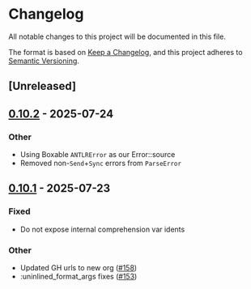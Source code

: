 # Changelog

All notable changes to this project will be documented in this file.

The format is based on [Keep a Changelog](https://keepachangelog.com/en/1.0.0/),
and this project adheres to [Semantic Versioning](https://semver.org/spec/v2.0.0.html).

## [Unreleased]

## [0.10.2](https://github.com/cel-rust/cel-rust/compare/cel-parser-v0.10.1...cel-parser-v0.10.2) - 2025-07-24

### Other

- Using Boxable `ANTLRError` as our Error::source
- Removed non-`Send`+`Sync` errors from `ParseError`

## [0.10.1](https://github.com/cel-rust/cel-rust/compare/cel-parser-v0.10.0...cel-parser-v0.10.1) - 2025-07-23

### Fixed

- Do not expose internal comprehension var idents

### Other

- Updated GH urls to new org ([#158](https://github.com/cel-rust/cel-rust/pull/158))
- :uninlined_format_args fixes ([#153](https://github.com/cel-rust/cel-rust/pull/153))
